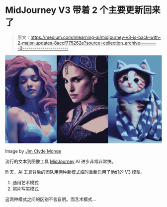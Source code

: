 # MidJourney V3 带着 2 个主要更新回来了

> 原文：<https://medium.com/mlearning-ai/midjourney-v3-is-back-with-2-major-updates-8accf775262e?source=collection_archive---------0----------------------->

![](img/483068ecec10d54f7ae55f9c235ce6ff.png)

Image by [Jim Clyde Monge](https://medium.com/u/819323b399ac?source=post_page-----8accf775262e--------------------------------)

流行的文本到图像工具 [MidJourney](/geekculture/midjourneys-major-update-fixes-its-biggest-flaw-86dd0b353126) AI 进步非常非常快。

昨天，AI 工具背后的团队用两种新模式临时重新启用了他们的 V3 模型。

1.  通用艺术模式
2.  照片写实模式

这两种模式之间的区别不言自明。而艺术模式…